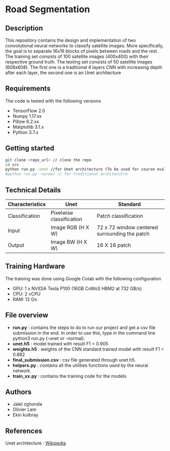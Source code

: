 # Road Segmentation 

## Description 

This repository contains the design and implementation of two convolutional neural networks to classify satellite images. More specifically, the goal is to separate 16x16 blocks of pixels between roads and the rest. 
The training set consists of 100 satellite images (400x400) with their respective ground truth. The testing set consists of 50 satellite images (608x608).
The first one is a traditional 4 layers CNN with increasing depth after each layer, the second one is an Unet architecture 

## Requirements

The code is tested with the following versions 
- TensorFlow 2.0
- Numpy 1.17.xx
- Pillow 6.2.xx
- Matplotlib 3.1.x
- Python 3.7.x

## Getting started


 ```bash 
git clone <repo_url> // clone the repo
cd src
python run.py -unet //for Unet architecture (To be used for course evaluation)
#python run.py -normal // for traditional architecutre
  ```


## Technical Details
  

|Characteristics|Unet|Standard|
|:---|---|---|
|Classification |Pixelwise classification|Patch classification|
|Input|Image RGB (H X W)|72 x 72 window centered surrounding the patch|
|Output|Image BW (H X W)|16 X 16 patch  |


## Training Hardware

The training was done using Google Colab with the following configuration
- GPU: 1 x NVIDIA Tesla P100 (16GB CoWoS HBM2 at 732 GB/s)
- CPU: 2 vCPU
- RAM: 12 Go

## File overview
* **run.py** : contains the steps to do to run our project and get a csv file submission in the end. In order to use this, type in the command line python3 run.py (-unet or -normal). 
* **unet.h5** : model trained with result F1 = 0.905
* **weights.h5** : weights of the CNN standard trained model with result F1 = 0.882 
* **final_submission.csv** : csv file generated through unet.h5.
* **helpers.py** : contains all the utilities functions used by the neural network.
* **train_xx.py** : contains the training code for the models 
## Authors
* Jalel zghonda
* Olivier Lam
* Ekin kulbray 

## References

Unet architecture : [Wikipedia](https://en.wikipedia.org/wiki/U-Net)